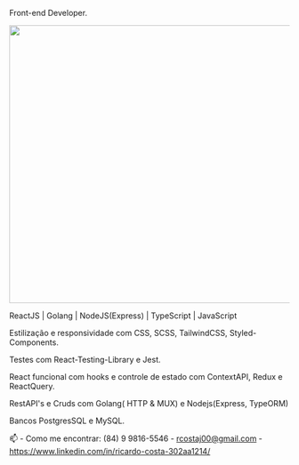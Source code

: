 Front-end Developer. 

<div align="center">
  <img height="500em" width="700" src="https://raw.githubusercontent.com/MariaLetta/free-gophers-pack/master/illustrations/png/2.png"/>
</div>

ReactJS | Golang | NodeJS(Express) | TypeScript | JavaScript

Estilização e responsividade com CSS, SCSS, TailwindCSS, Styled-Components. 

Testes com React-Testing-Library e Jest.

React funcional com hooks e controle de estado com ContextAPI, Redux e ReactQuery.

RestAPI's e Cruds com Golang( HTTP & MUX) e Nodejs(Express, TypeORM)

Bancos PostgresSQL e MySQL.

📫 - Como me encontrar:
(84) 9 9816-5546 - rcostaj00@gmail.com - https://www.linkedin.com/in/ricardo-costa-302aa1214/


  
 
  
